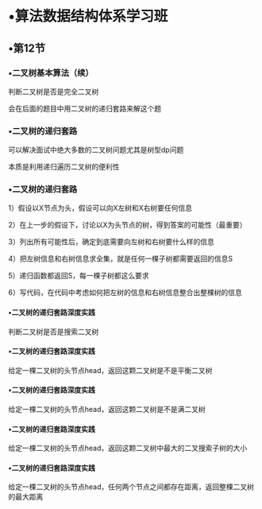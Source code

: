 # •算法数据结构体系学习班

## •第12节

### •二叉树基本算法（续）

判断二叉树是否是完全二叉树

会在后面的题目中用二叉树的递归套路来解这个题

### •二叉树的递归套路

可以解决面试中绝大多数的二叉树问题尤其是树型dp问题

本质是利用递归遍历二叉树的便利性

### •二叉树的递归套路

1）假设以X节点为头，假设可以向X左树和X右树要任何信息

2）在上一步的假设下，讨论以X为头节点的树，得到答案的可能性（最重要）

3）列出所有可能性后，确定到底需要向左树和右树要什么样的信息

4）把左树信息和右树信息求全集，就是任何一棵子树都需要返回的信息S

5）递归函数都返回S，每一棵子树都这么要求

6）写代码，在代码中考虑如何把左树的信息和右树信息整合出整棵树的信息

#### •二叉树的递归套路深度实践

判断二叉树是否是搜索二叉树

#### •二叉树的递归套路深度实践

给定一棵二叉树的头节点head，返回这颗二叉树是不是平衡二叉树

#### •二叉树的递归套路深度实践

给定一棵二叉树的头节点head，返回这颗二叉树是不是满二叉树

#### •二叉树的递归套路深度实践

给定一棵二叉树的头节点head，返回这颗二叉树中最大的二叉搜索子树的大小

#### •二叉树的递归套路深度实践

给定一棵二叉树的头节点head，任何两个节点之间都存在距离，返回整棵二叉树的最大距离